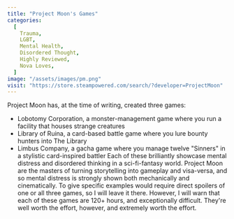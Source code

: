 ```yaml
---
title: "Project Moon's Games"
categories:
  [
    Trauma,
    LGBT,
    Mental Health,
    Disordered Thought,
    Highly Reviewed,
    Nova Loves,
  ]
image: "/assets/images/pm.png"
visit: "https://store.steampowered.com/search/?developer=ProjectMoon"
---
```


Project Moon has, at the time of writing, created three games:
- Lobotomy Corporation, a monster-management game where you run a facility that houses strange creatures
- Library of Ruina, a card-based battle game where you lure bounty hunters into The Library
- Limbus Company, a gacha game where you manage twelve "Sinners" in a stylistic card-inspired battler
Each of these brilliantly showcase mental distress and disordered thinking in a sci-fi-fantasy world. Project Moon are the masters of turning storytelling into gameplay and visa-versa, and so mental distress is strongly shown both mechanically and cinematically. To give specific examples would require direct spoilers of one or all three games, so I will leave it there. However, I will warn that each of these games are 120+ hours, and exceptionally difficult. They're well worth the effort, however, and extremely worth the effort.